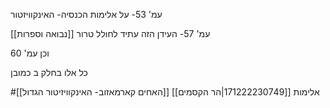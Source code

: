עמ' 53- על אלימות הכנסיה- האינקוויזטור

עמ' 57- העידן הזה עתיד לחולל טרור [[נבואה וספרות]]

וכן עמ' 60

כל אלו בחלק ב כמובן

#אלימות 
[[171222230749|הר הקסמים]]
[[האחים קארמאזוב- האינקוויזיטור הגדול]]